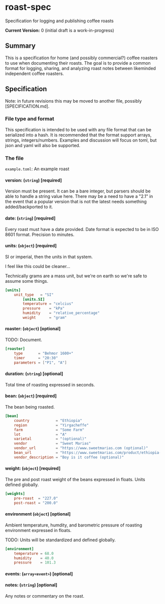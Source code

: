 # roast-spec
Specification for logging and publishing coffee roasts

**Current Version:** 0 (initial draft is a work-in-progress)

## Summary

This is a specification for home (and possibly commercial?) coffee roasters to use when documenting their roasts.
The goal is to provide a common format for logging, sharing, and analyzing roast notes between likeminded independent
coffee roasters.

## Specification

Note: in future revisions this may be moved to another file, possibly [SPECIFICATION.md].

### File type and format

This specification is intended to be used with any file format that can be serialized into a hash.  It is recommended that the
format support arrays, strings, integers/numbers.  Examples and discussion will focus on toml, but json and yaml will also be supported.

### The file

`example.toml`: An example roast

#### version: (`string`) [required]

Version must be present.  It can be a bare integer, but parsers should be able to handle a string value here.  There may be a
need to have a "2.1" in the event that a popular version that is not the latest needs something added/backported to it.

#### date: (`string`) [required]

Every roast must have a date provided.  Date format is expected to be in ISO 8601 format. Precision to minutes.

#### units: (`object`) [required]

SI or imperial, then the units in that system.

I feel like this could be cleaner... 

Technically grams are a mass unit, but we're on earth so we're safe to assume some things.

```toml
[units]
	unit_type   = "SI"
		[units.SI]
		temperature = "celcius"
		pressure    = "kPa"
		humidity    = "relative_percentage"
		weight      = "gram"
```

#### roaster: (`object`) [optional]

TODO: Document.

```toml
[roaster]
	type       = "Behmor 1600+"
	timer      = "20:30"
	parameters = ["P1", "A"]
```

#### duration: (`string`) [optional]

Total time of roasting expressed in seconds.

#### bean: (`object`) [required]

The bean being roasted.

```toml
[bean]
	country            = "Ethiopia"
	region             = "Yirgacheffe"
	farm               = "Some Farm"
	lot                = "A"
	varietal           = "(optional)"
	vendor             = "Sweet Marias"
	vendor_url         = "https://www.sweetmarias.com (optional)"
	bean_url           = "https://www.sweetmarias.com/product/ethiopia-yirgacheffe-example-bean (optional)"
	vendor_description = "Boy is it coffee (optional)"
```

#### weight: (`object`) [required]

The pre and post roast weight of the beans expressed in floats. Units defined globally.

```toml
[weights]
	pre-roast  = "227.0"
	post-roast = "200.0"
```
#### environment (`object`) [optional]

Ambient temperature, humdity, and barometric pressure of roasting environment
expressed in floats.

TODO:
Units will be standardized and defined globally.


```toml
[environment]
	temperature = 68.0
	humidity    = 40.0
	pressure    = 101.3
```
#### events: (`array<event>`) [optional]

#### notes: (`string`) [optional]

Any notes or commentary on the roast.

